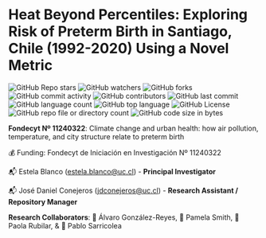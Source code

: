# Heat Beyond Percentiles: Exploring Risk of Preterm Birth in Santiago, Chile (1992-2020) Using a Novel Metric

![GitHub Repo stars](https://img.shields.io/github/stars/ClimChange-NewbornHealth/HeatWave_PretermBirth_Chile)
![GitHub watchers](https://img.shields.io/github/watchers/ClimChange-NewbornHealth/HeatWave_PretermBirth_Chile)
![GitHub forks](https://img.shields.io/github/forks/ClimChange-NewbornHealth/HeatWave_PretermBirth_Chile)
![GitHub commit activity](https://img.shields.io/github/commit-activity/t/ClimChange-NewbornHealth/HeatWave_PretermBirth_Chile)
![GitHub contributors](https://img.shields.io/github/contributors/ClimChange-NewbornHealth/HeatWave_PretermBirth_Chile)
![GitHub last commit](https://img.shields.io/github/last-commit/ClimChange-NewbornHealth/HeatWave_PretermBirth_Chile)
![GitHub language count](https://img.shields.io/github/languages/count/ClimChange-NewbornHealth/HeatWave_PretermBirth_Chile)
![GitHub top language](https://img.shields.io/github/languages/top/ClimChange-NewbornHealth/HeatWave_PretermBirth_Chile)
![GitHub License](https://img.shields.io/github/license/ClimChange-NewbornHealth/HeatWave_PretermBirth_Chile)
![GitHub repo file or directory count](https://img.shields.io/github/directory-file-count/ClimChange-NewbornHealth/HeatWave_PretermBirth_Chile)
![GitHub code size in bytes](https://img.shields.io/github/languages/code-size/ClimChange-NewbornHealth/HeatWave_PretermBirth_Chile)

**Fondecyt Nº 11240322**: Climate change and urban health: how air pollution, temperature, and city structure relate to preterm birth

:moneybag: Funding: Fondecyt de Iniciación en Investigación Nº 11240322

:mailbox_with_mail: Estela Blanco (<estela.blanco@uc.cl>) - **Principal Investigator**

:mailbox_with_mail: José Daniel Conejeros (<jdconejeros@uc.cl>) - **Research Assistant / Repository Manager**

**Research Collaborators**: 💪 Álvaro González-Reyes, 💪 Pamela Smith, 💪 Paola Rubilar, & 💪 Pablo Sarricolea
